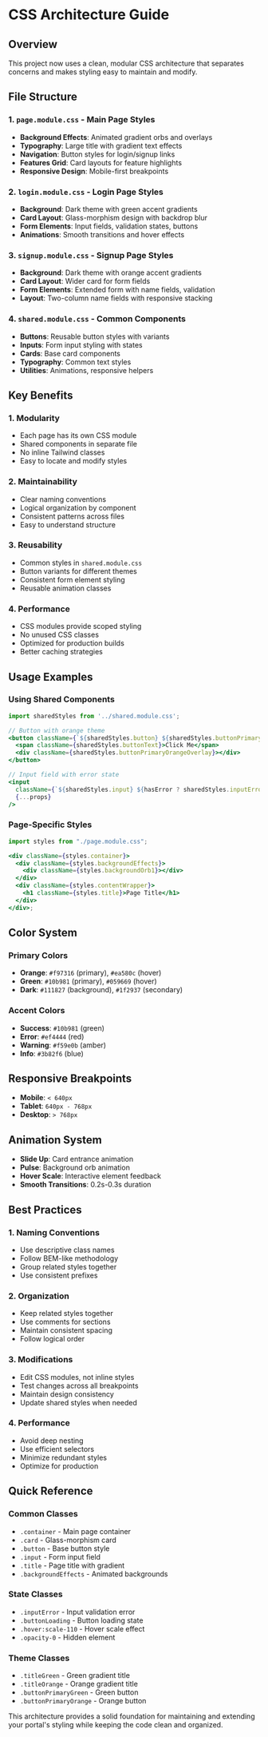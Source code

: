 # CSS Architecture Guide

## Overview

This project now uses a clean, modular CSS architecture that separates concerns and makes styling easy to maintain and modify.

## File Structure

### 1. `page.module.css` - Main Page Styles

- **Background Effects**: Animated gradient orbs and overlays
- **Typography**: Large title with gradient text effects
- **Navigation**: Button styles for login/signup links
- **Features Grid**: Card layouts for feature highlights
- **Responsive Design**: Mobile-first breakpoints

### 2. `login.module.css` - Login Page Styles

- **Background**: Dark theme with green accent gradients
- **Card Layout**: Glass-morphism design with backdrop blur
- **Form Elements**: Input fields, validation states, buttons
- **Animations**: Smooth transitions and hover effects

### 3. `signup.module.css` - Signup Page Styles

- **Background**: Dark theme with orange accent gradients
- **Card Layout**: Wider card for form fields
- **Form Elements**: Extended form with name fields, validation
- **Layout**: Two-column name fields with responsive stacking

### 4. `shared.module.css` - Common Components

- **Buttons**: Reusable button styles with variants
- **Inputs**: Form input styling with states
- **Cards**: Base card components
- **Typography**: Common text styles
- **Utilities**: Animations, responsive helpers

## Key Benefits

### 1. **Modularity**

- Each page has its own CSS module
- Shared components in separate file
- No inline Tailwind classes
- Easy to locate and modify styles

### 2. **Maintainability**

- Clear naming conventions
- Logical organization by component
- Consistent patterns across files
- Easy to understand structure

### 3. **Reusability**

- Common styles in `shared.module.css`
- Button variants for different themes
- Consistent form element styling
- Reusable animation classes

### 4. **Performance**

- CSS modules provide scoped styling
- No unused CSS classes
- Optimized for production builds
- Better caching strategies

## Usage Examples

### Using Shared Components

```jsx
import sharedStyles from '../shared.module.css';

// Button with orange theme
<button className={`${sharedStyles.button} ${sharedStyles.buttonPrimaryOrange}`}>
  <span className={sharedStyles.buttonText}>Click Me</span>
  <div className={sharedStyles.buttonPrimaryOrangeOverlay}></div>
</button>

// Input field with error state
<input
  className={`${sharedStyles.input} ${hasError ? sharedStyles.inputError : ''}`}
  {...props}
/>
```

### Page-Specific Styles

```jsx
import styles from "./page.module.css";

<div className={styles.container}>
  <div className={styles.backgroundEffects}>
    <div className={styles.backgroundOrb1}></div>
  </div>
  <div className={styles.contentWrapper}>
    <h1 className={styles.title}>Page Title</h1>
  </div>
</div>;
```

## Color System

### Primary Colors

- **Orange**: `#f97316` (primary), `#ea580c` (hover)
- **Green**: `#10b981` (primary), `#059669` (hover)
- **Dark**: `#111827` (background), `#1f2937` (secondary)

### Accent Colors

- **Success**: `#10b981` (green)
- **Error**: `#ef4444` (red)
- **Warning**: `#f59e0b` (amber)
- **Info**: `#3b82f6` (blue)

## Responsive Breakpoints

- **Mobile**: `< 640px`
- **Tablet**: `640px - 768px`
- **Desktop**: `> 768px`

## Animation System

- **Slide Up**: Card entrance animation
- **Pulse**: Background orb animation
- **Hover Scale**: Interactive element feedback
- **Smooth Transitions**: 0.2s-0.3s duration

## Best Practices

### 1. **Naming Conventions**

- Use descriptive class names
- Follow BEM-like methodology
- Group related styles together
- Use consistent prefixes

### 2. **Organization**

- Keep related styles together
- Use comments for sections
- Maintain consistent spacing
- Follow logical order

### 3. **Modifications**

- Edit CSS modules, not inline styles
- Test changes across all breakpoints
- Maintain design consistency
- Update shared styles when needed

### 4. **Performance**

- Avoid deep nesting
- Use efficient selectors
- Minimize redundant styles
- Optimize for production

## Quick Reference

### Common Classes

- `.container` - Main page container
- `.card` - Glass-morphism card
- `.button` - Base button style
- `.input` - Form input field
- `.title` - Page title with gradient
- `.backgroundEffects` - Animated backgrounds

### State Classes

- `.inputError` - Input validation error
- `.buttonLoading` - Button loading state
- `.hover:scale-110` - Hover scale effect
- `.opacity-0` - Hidden element

### Theme Classes

- `.titleGreen` - Green gradient title
- `.titleOrange` - Orange gradient title
- `.buttonPrimaryGreen` - Green button
- `.buttonPrimaryOrange` - Orange button

This architecture provides a solid foundation for maintaining and extending your portal's styling while keeping the code clean and organized.

